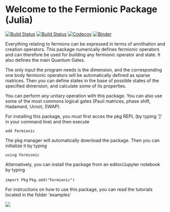 # Welcome to the Fermionic Package (Julia)

[![Build Status](https://travis-ci.com/Marco-Di-Tullio/Fermionic.jl.svg?branch=master)](https://travis-ci.com/Marco-Di-Tullio/Fermionic.jl)
[![Build Status](https://ci.appveyor.com/api/projects/status/github/Marco-Di-Tullio/Fermionic.jl?svg=true)](https://ci.appveyor.com/project/Marco-Di-Tullio/Fermionic-jl)
[![Codecov](https://codecov.io/gh/Marco-Di-Tullio/Fermionic.jl/branch/master/graph/badge.svg)](https://codecov.io/gh/Marco-Di-Tullio/Fermionic.jl)
[![Binder](https://mybinder.org/badge_logo.svg)](https://mybinder.org/v2/gh/Marco-Di-Tullio/Fermionic.jl/master)

Everything relating to fermions can be expressed in terms of annilhation and creation operators. This package numerically defines fermionic operators and can therefore be used for building any fermionic operator and state. It also defines the main Quantum Gates.

The only input the program needs is the dimension, and the corresponding one body fermionic operators will be automatically defined as sparse matrices. Then you can define states in the base of possible states of the specified dimension, and calculate some of its properties.

You can perform any unitary operation with this package. You can also use some of the most commons logical gates (Pauli matrices, phase shift, Hadamard, Ucnot, SWAP).

For installing this package, you must first acces the pkg REPL (by typing ']' in your command line) and then execute

```add Fermionic```

The pkg manager will automatically download the package. Then you can initialize it by typing

```using Fermionic```

Alternatively, you can install the package from an editor/Jupyter notebook by typing

```import Pkg```
```Pkg.add("Fermionic")```

For instructions on how to use this package, you can read the tutorials located in the folder 'examples\'

![](/images/quantuminfo.png)
